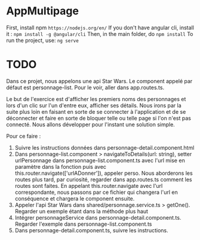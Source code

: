# AppMultipage

First, install npm `https://nodejs.org/en/`
If you don't have angular cli, install it : `npm install -g @angular/cli`
Then, in the main folder, do `npm install`
To run the project, use: `ng serve`

# TODO

Dans ce projet, nous appelons une api Star Wars.
Le component appelé par défaut est personnage-list. Pour le voir, aller dans app.routes.ts.

Le but de l'exercice est d'afficher les premiers noms des personnages et lors d'un clic sur l'un d'entre eux, afficher ses détails. Nous irons par la suite plus loin en faisant en sorte de se connecter à l'application et de se déconnecter et faire en sorte de bloquer telle ou telle page si l'on n'est pas connecté.
Nous allons développer pour l'instant une solution simple.

Pour ce faire :

1. Suivre les instructions données dans personnage-detail.component.html
2. Dans personnage-list.component > navigateToDetails(url: string), setter urlPersonnage dans personnage-list.component.ts avec l'url mise en paramètre dans la fonction puis avec this.router.navigate(['urlADonner']), appeler perso. Nous aborderons les routes plus tard, par curiosité, regarder dans app.routes.ts comment les routes sont faites. En appelant this.router.navigate avec l'url correspondante, nous passons par ce fichier qui changera l'url en conséquence et chargera le component ensuite.
3. Appeler l'api Star Wars dans shared/personnage.service.ts > getOne(). Regarder un exemple étant dans la méthode plus haut
4. Intégrer personnageService dans personnage-detail.component.ts. Regarder l'exemple dans personnage-list.component.ts
5. Dans personnage-detail.component.ts, suivre les instructions.